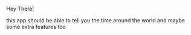 Hey There!

this app should be able to tell you the time around the world and maybe some extra features too

